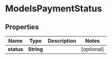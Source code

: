 
# ModelsPaymentStatus

## Properties
Name | Type | Description | Notes
------------ | ------------- | ------------- | -------------
**status** | **String** |  |  [optional]



